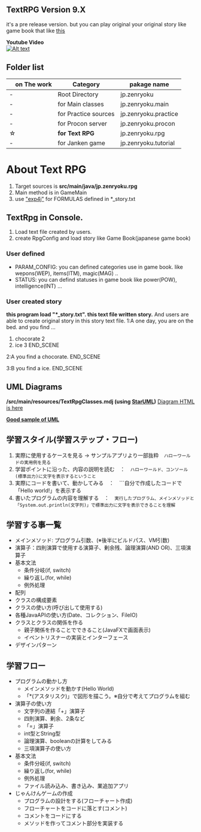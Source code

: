 ## TextRPG Version 9.X
it's a pre release version. but you can play original your original story like game book that like [this](https://ja.wikipedia.org/wiki/%E3%82%B2%E3%83%BC%E3%83%A0%E3%83%96%E3%83%83%E3%82%AF)

**Youtube Video**  
[![Alt text](https://img.youtube.com/vi/kMOwbxlu0xE/0.jpg)](https://www.youtube.com/watch?v=kMOwbxlu0xE)

## Folder list

|　on The work | Category | pakage name |
| ------------ | -------- | ----------- |
| - | Root Directory | jp.zenryoku |
| - | for Main classes | jp.zenryoku.main |
| - | for Practice sources | jp.zenryoku.practice |
| - | for Procon server | jp.zenryoku.procon |
| ☆ | <b>for Text RPG</b> | jp.zenryoku.rpg |
| - | for Janken game | jp.zenryoku.tutorial |

# About Text RPG
1. Target sources is **src/main/java/jp.zenryoku.rpg**
2. Main method is in GameMain
3. use ["exp4j"](https://lallafa.objecthunter.net/exp4j/) for FORMULAS defined in *_story.txt

## TextRpg in Console.
1. Load text file created by users.
2. create RpgConfig and load story like Game Book(japanese game book)

### User defined
* PARAM_CONFIG: you can defined categories use in game book. like wepons(WEP), items(ITM), magic(MAG) .. 
* STATUS: you can defind statuses in game book like power(POW), intelligence(INT) ...

### User created story
**this program load "*_story.txt". this text file written story.** And users are able to create original story in this story text file.
<EX>
1:A
one day, you are on the bed. and you find ...
1. chocorate 2
2. ice 3
END_SCENE

2:A
you find a chocorate.
END_SCENE

3:B
you find a ice.
END_SCENE

## UML Diagrams
**/src/main/resources/TextRpgClasses.mdj (using [StarUML](https://staruml.io/))**
[Diagram HTML is here](https://zenryokuservice.github.io/ObjectOrientedPrograming/html-docs/index.html)

 **[Good sample of UML](https://www.tutorialspoint.com/uml/index.htm)**
 
## 学習スタイル(学習ステップ・フロー)
1. 実際に使用するケースを見る -> サンプルアプリより一部抜粋　```ハローワールドの実用例を見る ```
2. 学習ポイントに沿った、内容の説明を読む　：　```ハローワールド、コンソール(標準出力)に文字を表示するということ```
3. 実際にコードを書いて、動かしてみる　：　```自分で作成したコードで「Hello world!」を表示する
4. 書いたプログラムの内容を理解する　：　```実行したプログラム、メインメソッドと「System.out.println(文字列)」で標準出力に文字を表示できることを理解```
 
## 学習する事一覧
* メインメソッド: プログラム引数、(※後半にビルドパス、VM引数)
* 演算子：四則演算で使用する演算子、剰余残、論理演算(AND OR)、三項演算子
* 基本文法
  - 条件分岐(if, switch)
  - 繰り返し(for, while)
  - 例外処理
* 配列
* クラスの構成要素
* クラスの使い方(呼び出して使用する)
* 各種JavaAPIの使い方(Date、コレクション、FileIO)
* クラスとクラスの関係を作る
  - 親子関係を作ることでできること(JavaFXで画面表示)
  - イベントリスナーの実装とインターフェース
* デザインパターン

## 学習フロー
* プログラムの動かし方
  - メインメソッドを動かす(Hello World)
  - 「*(アスタリスク)」で図形を描こう。※自分で考えてプログラムを組む
* 演算子の使い方
  - 文字列の連結「+」演算子
  - 四則演算、剰余、2条など
  - 「=」演算子
  - int型とString型
  - 論理演算、booleanの計算をしてみる
  - 三項演算子の使い方
* 基本文法
  - 条件分岐(if, switch)
  - 繰り返し(for, while)
  - 例外処理
  - ファイル読み込み、書き込み、業追加アプリ
* じゃんけんゲームの作成
  - プログラムの設計をする(フローチャート作成)
  - フローチャートをコードに落とす(コメント)
  - コメントをコードにする
  - メソッドを作ってコメント部分を実装する
 
